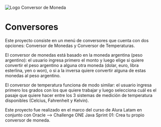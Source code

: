 ![Logo Conversor de Moneda](https://user-images.githubusercontent.com/105081652/187108139-158b8dda-afdf-44ac-838a-ac318045e8a7.png)
# Conversores
   Este proyecto consiste en un menú de conversores que cuenta con dos opciones: Conversor de Monedas y Conversor de Temperaturas.
 
   El conversor de monedas está basado en la moneda argentina (peso argentino): el usuario ingresa primero el monto y luego elige si quiere convertir el peso argentino a alguna otra moneda (dolar, euro, libra esterlina, yen o won), o si a la inversa quiere convertir alguna de estas monedas al peso argentino.
   
   El conversor de temperatura funciona de modo similar: el usuario ingresa primero los grados con los que quiere trabajar y luego selecciona cuál es el pasaje que quiere hacer entre los 3 sistemas de medición de temperatura disponibles (Celcius, Fahrenheit y Kelvin).
   
   Este proyecto fue realizado en el marco del curso de Alura Latam en conjunto con Oracle --> Challenge ONE Java Sprint 01: Crea tu propio conversor de moneda.
 
